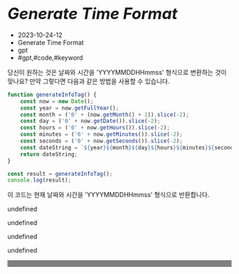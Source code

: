 # **<span style="font-size: 35px; font-style: italic;">Generate Time Format</span>**


- 2023-10-24-12  
- Generate Time Format  
- gpt  
- #gpt,#code,#keyword  
        
당신이 원하는 것은 날짜와 시간을 'YYYYMMDDHHmmss' 형식으로 변환하는 것이 맞나요? 만약 그렇다면 다음과 같은 방법을 사용할 수 있습니다.

```javascript
function generateInfoTag() {
    const now = new Date();
    const year = now.getFullYear();
    const month = ('0' + (now.getMonth() + 1)).slice(-2);
    const day = ('0' + now.getDate()).slice(-2);
    const hours = ('0' + now.getHours()).slice(-2);
    const minutes = ('0' + now.getMinutes()).slice(-2);
    const seconds = ('0' + now.getSeconds()).slice(-2);
    const dateString = `${year}${month}${day}${hours}${minutes}${seconds}`;
    return dateString;
}

const result = generateInfoTag();
console.log(result);
```

이 코드는 현재 날짜와 시간을 'YYYYMMDDHHmmss' 형식으로 반환합니다.




undefined




undefined




undefined




undefined




<div style="background-color: grey; height: 15px;"></div>

